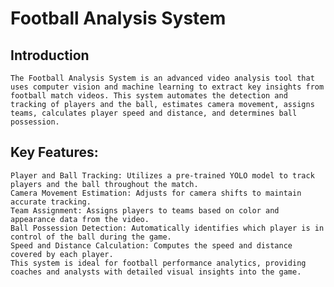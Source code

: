 # Football Analysis System

## Introduction ##

    The Football Analysis System is an advanced video analysis tool that uses computer vision and machine learning to extract key insights from football match videos. This system automates the detection and tracking of players and the ball, estimates camera movement, assigns teams, calculates player speed and distance, and determines ball possession.

## Key Features: ##

    Player and Ball Tracking: Utilizes a pre-trained YOLO model to track players and the ball throughout the match.
    Camera Movement Estimation: Adjusts for camera shifts to maintain accurate tracking.
    Team Assignment: Assigns players to teams based on color and appearance data from the video.
    Ball Possession Detection: Automatically identifies which player is in control of the ball during the game.
    Speed and Distance Calculation: Computes the speed and distance covered by each player.
    This system is ideal for football performance analytics, providing coaches and analysts with detailed visual insights into the game.